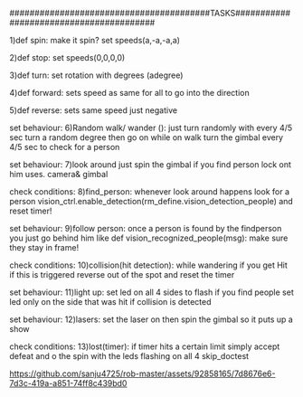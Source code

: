 ########################################TASKS########################################

1)def spin:
  make it spin?
  set speeds(a,-a,-a,a)

2)def stop:
  set speeds(0,0,0,0)

3)def turn:
  set rotation with degrees (adegree)

4)def forward:
  sets speed as same for all to go into the direction

5)def reverse:
  sets same speed just negative

set behaviour:
  6)Random walk/ wander ():
    just turn randomly
    with every 4/5 sec turn a random degree then go on
    while on walk turn the gimbal every 4/5 sec to check for a person

set behaviour:
  7)look around
    just spin the gimbal if you find person lock ont him
    uses. camera& gimbal

check conditions:
  8)find_person:
    whenever look around happens look for a person
    vision_ctrl.enable_detection(rm_define.vision_detection_people)
    and reset timer!
    

set behaviour:
  9)follow person:
    once a person is found by the findperson
    you just go behind him like 
    def vision_recognized_people(msg):
      make sure they stay in frame!


check conditions:
  10)collision(hit detection):
    while wandering if you get Hit
    if this is triggered reverse out of the spot and reset the timer
    

set behaviour:
  11)light up:
    set led on all 4 sides to flash if you find people
    set led only on the side that was hit if collision is detected
    
set behaviour:
  12)lasers:
    set the laser on then spin the gimbal 
    so it puts up a show


check conditions:
  13)lost(timer):
    if timer hits a certain limit simply accept defeat and o the spin with the leds flashing on all 4 skip_doctest


https://github.com/sanju4725/rob-master/assets/92858165/7d8676e6-7d3c-419a-a851-74ff8c439bd0


  
